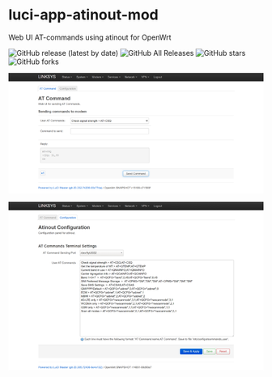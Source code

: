 # luci-app-atinout-mod

Web UI AT-commands using atinout for OpenWrt

![GitHub release (latest by date)](https://img.shields.io/github/v/release/4IceG/luci-app-atinout-mod?style=flat-square)
![GitHub All Releases](https://img.shields.io/github/downloads/4IceG/luci-app-atinout-mod/total)
![GitHub stars](https://img.shields.io/github/stars/4IceG/luci-app-atinout-mod?style=flat-square)
![GitHub forks](https://img.shields.io/github/forks/4IceG/luci-app-atinout-mod?style=flat-square)

![](https://raw.githubusercontent.com/4IceG/luci-app-atinout-mod/main/sc/atc1.1.png)

![](https://raw.githubusercontent.com/4IceG/luci-app-atinout-mod/main/sc/atc_atconfig.png)

